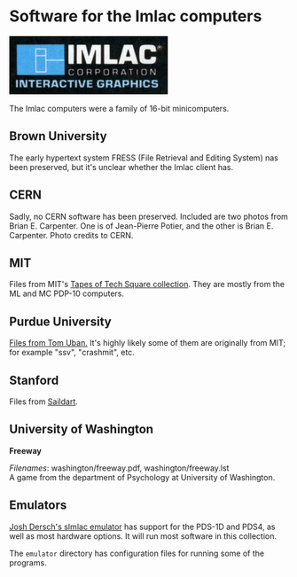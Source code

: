 # Software for the Imlac computers

![Logotype](imlac.jpg)

The Imlac computers were a family of 16-bit minicomputers.

## Brown University

The early hypertext system FRESS (File Retrieval and Editing System)
nas been preserved, but it's unclear whether the Imlac client has.

## CERN

Sadly, no CERN software has been preserved.  Included are two photos
from Brian E. Carpenter.  One is of Jean-Pierre Potier, and the other
is Brian E. Carpenter.  Photo credits to CERN.

## MIT

Files from MIT's [Tapes of Tech Square
collection](https://archivesspace.mit.edu/repositories/2/resources/1265).
They are mostly from the ML and MC PDP-10 computers.

## Purdue University

[Files from Tom Uban.](http://www.ubanproductions.com/imlac_sw.html)
It's highly likely some of them are originally from MIT; for example
"ssv", "crashmit", etc.

## Stanford

Files from [Saildart](http://www.saildarg.org/).

## University of Washington

**Freeway**

*Filenames*: washington/freeway.pdf, washington/freeway.lst  
A game from the department of Psychology at University of Washington.

## Emulators

[Josh Dersch's sImlac emulator](https://github.com/jdersch/sImlac) has
support for the PDS-1D and PDS4, as well as most hardware options.  It
will run most software in this collection.

The `emulator` directory has configuration files for running some of
the programs.
